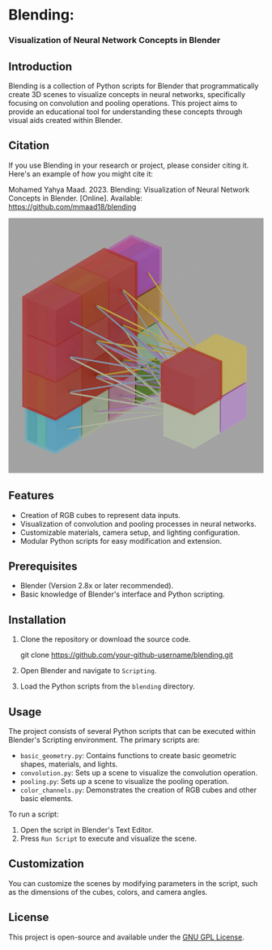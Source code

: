 # Blending:
### Visualization of Neural Network Concepts in Blender

## Introduction
Blending is a collection of Python scripts for Blender that programmatically create 3D scenes to visualize concepts 
in neural networks, specifically focusing on convolution and pooling operations. This project aims to provide an 
educational tool for understanding these concepts through visual aids created within Blender. 

## Citation
If you use Blending in your research or project, please consider citing it. Here's an example of how you might cite it:

Mohamed Yahya Maad. 2023. Blending: Visualization of Neural Network Concepts in Blender. [Online]. 
Available: https://github.com/mmaad18/blending

![Convolution Visualization](out/convolution1.png)

## Features
- Creation of RGB cubes to represent data inputs.
- Visualization of convolution and pooling processes in neural networks.
- Customizable materials, camera setup, and lighting configuration.
- Modular Python scripts for easy modification and extension.

## Prerequisites
- Blender (Version 2.8x or later recommended).
- Basic knowledge of Blender's interface and Python scripting.

## Installation
1. Clone the repository or download the source code.


    git clone https://github.com/your-github-username/blending.git


2. Open Blender and navigate to `Scripting`.
3. Load the Python scripts from the `blending` directory.

## Usage
The project consists of several Python scripts that can be executed within Blender's Scripting environment. The primary scripts are:

- `basic_geometry.py`: Contains functions to create basic geometric shapes, materials, and lights.
- `convolution.py`: Sets up a scene to visualize the convolution operation.
- `pooling.py`: Sets up a scene to visualize the pooling operation.
- `color_channels.py`: Demonstrates the creation of RGB cubes and other basic elements.

To run a script:
1. Open the script in Blender's Text Editor.
2. Press `Run Script` to execute and visualize the scene.

## Customization
You can customize the scenes by modifying parameters in the script, such as the dimensions of the cubes, colors, and camera angles.

## License
This project is open-source and available under the [GNU GPL License](https://www.gnu.org/licenses/#GPL).




